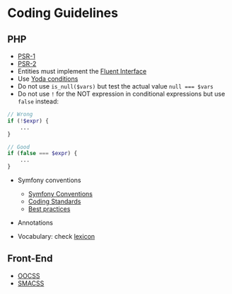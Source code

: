 # Coding Guidelines

## PHP

* [PSR-1](https://github.com/php-fig/fig-standards/blob/master/accepted/PSR-1-basic-coding-standard.md)
* [PSR-2](http://www.php-fig.org/psr/psr-2)
* Entities must implement the [Fluent Interface](http://en.wikipedia.org/wiki/Fluent_interface)
* Use [Yoda conditions](http://en.wikipedia.org/wiki/Yoda_conditions)
* Do not use ``is_null($vars)`` but test the actual value ``null === $vars``
* Do not use ``!`` for the NOT expression in conditional expressions but use ``false`` instead:

```php
// Wrong
if (!$expr) {
    ...
}

// Good
if (false === $expr) {
    ...
}
```
* Symfony conventions

	* [Symfony Conventions](http://symfony.com/doc/2.7/contributing/code/conventions.html)
	* [Coding Standards](http://symfony.com/doc/2.7/contributing/code/standards.html)
	* [Best practices](http://symfony.com/doc/2.7/best_practices/index.html)

* Annotations
* Vocabulary: check [lexicon](https://docs.google.com/spreadsheets/d/1c_1bgr7nWmXdM3OI8iYcvZ8gq7VbWyQn0p-9TZf9v4M/edit?usp=sharing)

## Front-End

* [OOCSS](https://github.com/stubbornella/oocss/wiki)
* [SMACSS](https://smacss.com)